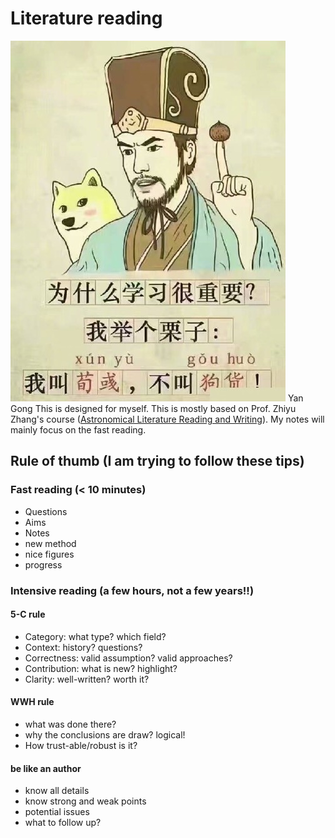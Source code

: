# Literature reading 
![alt text](https://github.com/gongyan2444/read/blob/master/reading.jpg "Title") 
Yan Gong
This is designed for myself. This is mostly based on Prof. Zhiyu Zhang's course ([Astronomical Literature  Reading and Writing](https://astronomy.nju.edu.cn/EN/People/Professors/20200707/i113716.html)). My notes will mainly focus on the fast reading.



##  Rule of thumb (I am trying to follow these tips)
### Fast reading (< 10 minutes)
* Questions
* Aims
* Notes
* new method
* nice figures 
* progress 

### Intensive reading (a few hours, not a few years!!)
#### 5-C rule
* Category: what type? which field?
* Context:  history? questions?
* Correctness: valid assumption? valid approaches?
* Contribution: what is new? highlight?
* Clarity: well-written? worth it?
#### WWH rule
* what was done there?
* why the conclusions are draw? logical!
* How trust-able/robust is it?
#### be like an author
* know all details
* know strong and weak points
* potential issues
* what to follow up?


